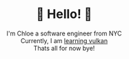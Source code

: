 <html>
    <div align="center">
        <h1>🌸 Hello! 🌸</h1>
    <body>
        I'm Chloe a software engineer from NYC
        <div>
            Currently, I am <a href="https://github.com/LocalGoddess/learning-vulkan">learning vulkan</a>
        </div>
        <div>
            Thats all for now bye!
        </div>
        <br> <br> <br> <br>
    </body>
    </div>
</html>
